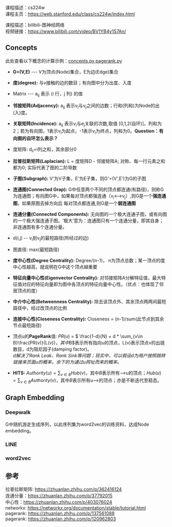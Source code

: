 <script>
MathJax = {
  tex: {
    inlineMath: [['$', '$'], ['\\(', '\\)']]
  },
  svg: {
    fontCache: 'global'
  }
};
</script>
<script type="text/javascript" id="MathJax-script" async
  src="https://cdn.jsdelivr.net/npm/mathjax@3/es5/tex-svg.js">
</script>


<style>
img{
    width: 80%;
}
</style>



课程描述：cs224w    
课程主页：https://web.stanford.edu/class/cs224w/index.html


课程描述：bilibili-图神经网络       
视频链接：https://www.bilibili.com/video/BV1YB4y1S7An/  


## Concepts
此处查看以下概念的计算示例：[concepts.py](GNN/concepts.py),[pagerank.py](GNN/pagerank.py)  

* **G=(V,E)** --- V为顶点(Node)集合，E为边(Edge)集合

* **度(degree):** 与v接触的边的数目；有向图中分为出度、入度

* Matrix --- a<sub>ij</sub> 表示 (i 行，j 列) 的值

* **邻接矩阵(Adjacency):** a<sub>ij</sub> 表示v<sub>i</sub>与v<sub>j</sub>之间的边数；行和(列和)为Node的出(入)度。

* **关联矩阵(Incidence):** a<sub>ij</sub> 表示v<sub>i</sub>与e<sub>j</sub>关联的次数,取值 [0,1,2(自环)]，列和为2；若为有向图，1表示v<sub>i</sub>为起点，-1表示v<sub>i</sub>为终点，列和为0。**Question：有向图的自环怎么表示？**

* 度矩阵: d<sub>ii</sub>=i列之和，其余部分0

* **拉普拉斯矩阵(Laplacian):** L = 度矩阵D - 邻接矩阵A; 对称、每一行元素之和都为0; 实际代表了图的二阶导数

* **子图(Subgraph):** V'为V子集，E'为E子集，则G'=(V',E')为G的子图

* **连通图(Connected Grap):** G中任意两个不同的顶点都连通(有路径)，则称G为连通图；有向图G中，如果每对顶点都强连通（v<sub>i</sub><-->v<sub>j</sub>）,则G是一个**强连通图**，如果原图去掉方向后 每对顶点都连通,则G是一个**弱连通图**

* **连通分量(Connected Components):** 无向图的一个极大连通子图，或有向图的一个极大强连通子图。‘极大’意为：连通图只有一个连通分量，即其自身；非连通图有多个连通分量。

* d(i,j) -- v<sub>i</sub>到v<sub>j</sub>的最短路径(所经过的边)

* 图直径: max(最短路径)

* **度中心性(Degree Centrality):** Degree/(n-1)， n为顶点总数；某一顶点的度中心性越高，就说明在G中这个顶点越重要

* **特征向量中心性(Eigenvector Centrality):** 对邻接矩阵A分解特征值，最大特征值对应的特征向量即为图中各顶点的特征向量中心性。（优点：也体现了邻居顶点的度）

* **中介中心性(Betweenness Centrality):** 除去该顶点外、其余顶点两两间最短路径中，经过改顶点的比例

* **连接中心性(Closeness Centrality):** Closeness = (n-1)/sum(此节点到其余节点最短路径)

* 顶点u的**PageRank**值: $PR(u)$ = $ \frac{1-d}{N} + d * \sum_{v\in B}\frac{PR(v)}{L(v)}$， 其中$B$表示所有指向u的顶点，L(v)表示顶点v的出链数目，d为阻尼因子(damping factor)。  
*d解决了Rank Leak、Rank Sink等问题；现实中，可以假设d为用户按照跳转链接来页面u的概率，余下的为通过u网址而来的概率。*

* **HITS:** $Authority(u)=\sum_{v\in B}Hub(v)$，其中$B$表示所有-->u的顶点；$Hub(u)=\sum_{v\in B}Authority(v)$，其中$B$表示所有u-->的顶点；亦是不断迭代至稳态。

## Graph Embedding


### Deepwalk
G中随机游走生成序列，以此序列集为word2vec的训练资料，达成Node embedding。



### LINE




### word2vec




## 参考
拉普拉斯矩阵: https://zhuanlan.zhihu.com/p/362416124   
连通分量：https://zhuanlan.zhihu.com/p/37792015   
中心性：https://zhuanlan.zhihu.com/p/403076024   
networkx: https://networkx.org/documentation/stable/tutorial.html   
pagerank: https://zhuanlan.zhihu.com/p/137561088     
pagerank: https://zhuanlan.zhihu.com/p/120962803   





